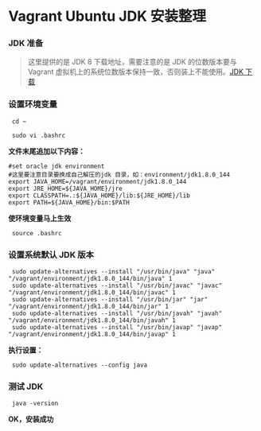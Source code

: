 Vagrant Ubuntu JDK 安装整理
===========================
### JDK 准备
>这里提供的是 JDK 8 下载地址，需要注意的是 JDK 的位数版本要与 Vagrant 虚拟机上的系统位数版本保持一致，否则装上不能使用。[JDK 下载](http://www.oracle.com/technetwork/java/javase/downloads/jdk8-downloads-2133151.html)


### 设置环境变量
```
 cd ~
```
```
 sudo vi .bashrc
```
**文件末尾追加以下内容：**
```
#set oracle jdk environment
#这里要注意目录要换成自己解压的jdk 目录，如：environment/jdk1.8.0_144
export JAVA_HOME=/vagrant/environment/jdk1.8.0_144
export JRE_HOME=${JAVA_HOME}/jre
export CLASSPATH=.:${JAVA_HOME}/lib:${JRE_HOME}/lib
export PATH=${JAVA_HOME}/bin:$PATH
```
**使环境变量马上生效**
```
 source .bashrc
```
### 设置系统默认 JDK 版本
```
 sudo update-alternatives --install "/usr/bin/java" "java" "/vagrant/environment/jdk1.8.0_144/bin/java" 1 
 sudo update-alternatives --install "/usr/bin/javac" "javac" "/vagrant/environment/jdk1.8.0_144/bin/javac" 1 
 sudo update-alternatives --install "/usr/bin/jar" "jar" "/vagrant/environment/jdk1.8.0_144/bin/jar" 1
 sudo update-alternatives --install "/usr/bin/javah" "javah" "/vagrant/environment/jdk1.8.0_144/bin/javah" 1 
 sudo update-alternatives --install "/usr/bin/javap" "javap" "/vagrant/environment/jdk1.8.0_144/bin/javap" 1 
```
**执行设置：**
```
 sudo update-alternatives --config java
```
### 测试 JDK
```
 java -version
```

**OK，安装成功**